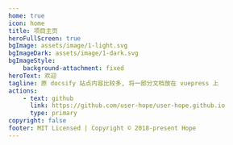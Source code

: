 ```yaml
---
home: true
icon: home
title: 项目主页
heroFullScreen: true
bgImage: assets/image/1-light.svg
bgImageDark: assets/image/1-dark.svg
bgImageStyle:
    background-attachment: fixed
heroText: 欢迎
tagline: 原 docsify 站点内容比较多, 将一部分文档放在 vuepress 上
actions:
    - text: github
      link: https://github.com/user-hope/user-hope.github.io
      type: primary
copyright: false
footer: MIT Licensed | Copyright © 2018-present Hope
---
```


